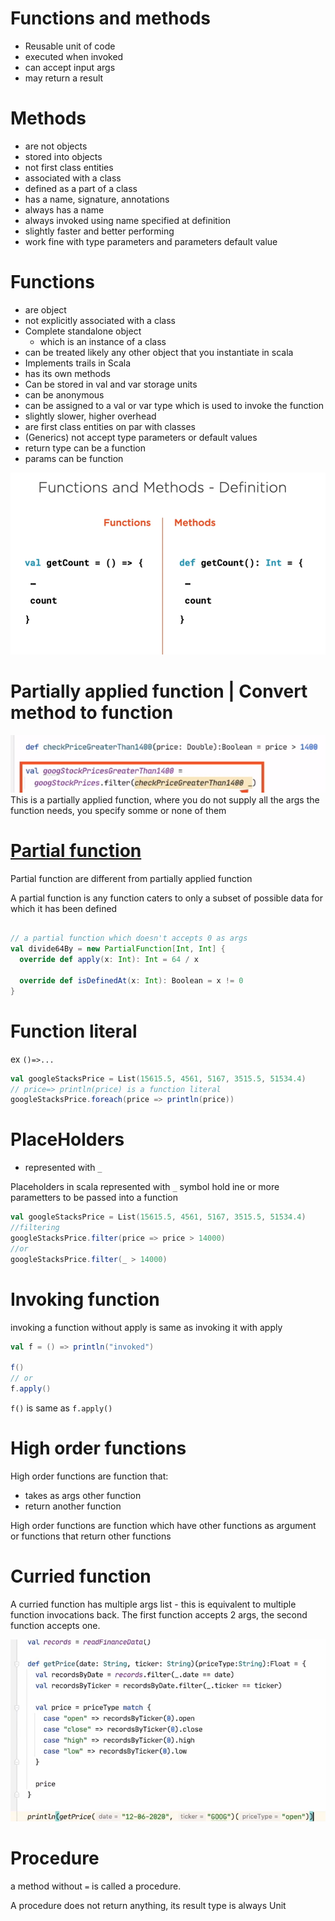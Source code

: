 # Functions and methods

- Reusable unit of code
- executed when invoked
- can accept input args
- may return a result

# Methods

- are not objects
- stored into objects
- not first class entities
- associated with a class
- defined as a part of a class
- has a name, signature, annotations
- always has a name
- always invoked using name specified at definition
- slightly faster and better performing
- work fine with type parameters and parameters default value

# Functions

- are object
- not explicitly associated with a class
- Complete standalone object
    - which is an instance of a class
- can be treated likely any other object that you instantiate in scala
- Implements trails in Scala
- has its own methods
- Can be stored in val and var storage units
- can be anonymous
- can be assigned to a val or var type which is used to invoke the function
- slightly slower, higher overhead
- are first class entities on par with classes
- (Generics) not accept type parameters or default values
- return type can be a function
- params can be function

![img.png](img.png)

# Partially applied function | Convert method to function

![img_1.png](img_1.png)
This is a partially applied function, where you do not supply
all the args the function needs, you specify somme or none of them

# [Partial function](../PartialFunctions.scala)

Partial function are different from partially applied function

A partial function is any function caters to only a subset of possible data for
which it has been defined

```scala worksheet

// a partial function which doesn't accepts 0 as args
val divide64By = new PartialFunction[Int, Int] {
  override def apply(x: Int): Int = 64 / x

  override def isDefinedAt(x: Int): Boolean = x != 0
}

```

# Function literal

ex `()=>...`

```scala worksheet
val googleStacksPrice = List(15615.5, 4561, 5167, 3515.5, 51534.4)
// price=> println(price) is a function literal
googleStacksPrice.foreach(price => println(price))

```

# PlaceHolders

- represented with ``_``

Placeholders in scala represented with `_` symbol hold ine or more parametters
to be passed into a function

```scala worksheet
val googleStacksPrice = List(15615.5, 4561, 5167, 3515.5, 51534.4)
//filtering
googleStacksPrice.filter(price => price > 14000)
//or
googleStacksPrice.filter(_ > 14000)
```

# Invoking function

invoking a function without apply is same as invoking it with apply

```scala worksheet
val f = () => println("invoked")

f()
// or
f.apply()
```

`f()` is same as `f.apply()`

# High order functions

High order functions are function that:

- takes as args other function
- return another function

High order functions are function which have other functions
as argument or functions that return other functions

# Curried function
A curried function has multiple args list - this is equivalent
to multiple function invocations back. The first function accepts
2 args, the second function accepts one.

![img_2.png](img_2.png)

# Procedure

a method without `=` is called a procedure.

A procedure does not return anything, its result type is always Unit